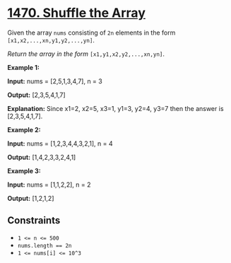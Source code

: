 # [1470. Shuffle the Array](https://leetcode.com/problems/shuffle-the-array/)

Given the array `nums` consisting of `2n` elements in the form `[x1,x2,...,xn,y1,y2,...,yn]`.

*Return the array in the form* `[x1,y1,x2,y2,...,xn,yn]`.

**Example 1:**

**Input:** nums = \[2,5,1,3,4,7\], n = 3

**Output:** \[2,3,5,4,1,7\]

**Explanation:** Since x1\=2, x2\=5, x3\=1, y1\=3, y2\=4, y3\=7 then the answer is \[2,3,5,4,1,7\].

**Example 2:**

**Input:** nums = \[1,2,3,4,4,3,2,1\], n = 4

**Output:** \[1,4,2,3,3,2,4,1\]

**Example 3:**

**Input:** nums = \[1,1,2,2\], n = 2

**Output:** \[1,2,1,2\]

## Constraints

- `1 <= n <= 500`
- `nums.length == 2n`
- `1 <= nums[i] <= 10^3`
